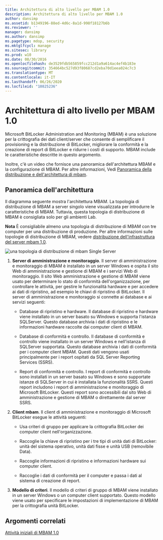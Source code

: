 ```yaml
---
title: Architettura di alto livello per MBAM 1.0
description: Architettura di alto livello per MBAM 1.0
author: dansimp
ms.assetid: b1349196-88ed-4d6c-8a1d-998f18127b6b
ms.reviewer: ''
manager: dansimp
ms.author: dansimp
ms.pagetype: mdop, security
ms.mktglfcycl: manage
ms.sitesec: library
ms.prod: w10
ms.date: 08/30/2016
ms.openlocfilehash: de3529fdb565859fcc212d1a9a614ac4ef4b183e
ms.sourcegitcommit: 354664bc527d93f80687cd2eba70d1eea024c7c3
ms.translationtype: MT
ms.contentlocale: it-IT
ms.lasthandoff: 06/26/2020
ms.locfileid: "10825236"
---
```

# Architettura di alto livello per MBAM 1.0


Microsoft BitLocker Administration and Monitoring (MBAM) è una soluzione per la crittografia dei dati client/server che consente di semplificare il provisioning e la distribuzione di BitLocker, migliorare la conformità e la creazione di report di BitLocker e ridurre i costi di supporto. MBAM include le caratteristiche descritte in questo argomento.

Inoltre, c'è un video che fornisce una panoramica dell'architettura MBAM e la configurazione di MBAM. Per altre informazioni, Vedi [Panoramica della distribuzione e dell'architettura di mbam](https://go.microsoft.com/fwlink/p/?LinkId=258392).

## Panoramica dell'architettura


Il diagramma seguente mostra l'architettura MBAM. La topologia di distribuzione di MBAM a server singolo viene visualizzata per introdurre le caratteristiche di MBAM. Tuttavia, questa topologia di distribuzione di MBAM è consigliata solo per gli ambienti Lab.

**Nota**  È consigliabile almeno una topologia di distribuzione di MBAM con tre computer per una distribuzione di produzione. Per altre informazioni sulle topologie di distribuzione di MBAM, vedere [distribuzione dell'infrastruttura del server mbam 1,0](deploying-the-mbam-10-server-infrastructure.md).

 

![una topologia di distribuzione di mbam Single Server](images/mbam-1-server.jpg)

1.  **Server di amministrazione e monitoraggio**. Il server di amministrazione e monitoraggio di MBAM è installato in un server Windows e ospita il sito Web di amministrazione e gestione di MBAM e i servizi Web di monitoraggio. Il sito Web amministrazione e gestione di MBAM viene usato per determinare lo stato di conformità dell'organizzazione, per controllare le attività, per gestire le funzionalità hardware e per accedere ai dati di ripristino, ad esempio le chiavi di ripristino di BitLocker. Il server di amministrazione e monitoraggio si connette ai database e ai servizi seguenti:

    -   Database di ripristino e hardware. Il database di ripristino e hardware viene installato in un server basato su Windows e supporta l'istanza SQLServer. Questo database archivia i dati di ripristino e le informazioni hardware raccolte dai computer client di MBAM.

    -   Database di conformità e controllo. Il database di conformità e controllo viene installato in un server Windows e nell'istanza di SQLServer supportata. Questo database archivia i dati di conformità per i computer client MBAM. Questi dati vengono usati principalmente per i report ospitati da SQL Server Reporting Services (SSRS).

    -   Report di conformità e controllo. I report di conformità e controllo sono installati in un server basato su Windows e sono supportate istanze di SQLServer in cui è installata la funzionalità SSRS. Questi report includono i report di amministrazione e monitoraggio di Microsoft BitLocker. Questi report sono accessibili dal sito Web di amministrazione e gestione di MBAM o direttamente dal server SSRS.

2.  **Client mbam**. Il client di amministrazione e monitoraggio di Microsoft BitLocker esegue le attività seguenti:

    -   Usa criteri di gruppo per applicare la crittografia BitLocker dei computer client nell'organizzazione.

    -   Raccoglie la chiave di ripristino per i tre tipi di unità dati di BitLocker: unità del sistema operativo, unità dati fisse e unità USB (removibile Data).

    -   Raccoglie informazioni di ripristino e informazioni hardware sui computer client.

    -   Raccoglie i dati di conformità per il computer e passa i dati al sistema di creazione di report.

3.  **Modello di criteri**. Il modello di criteri di gruppo di MBAM viene installato in un server Windows o un computer client supportato. Questo modello viene usato per specificare le impostazioni di implementazione di MBAM per la crittografia unità BitLocker.

## Argomenti correlati


[Attività iniziali di MBAM 1.0](getting-started-with-mbam-10.md)

 

 





